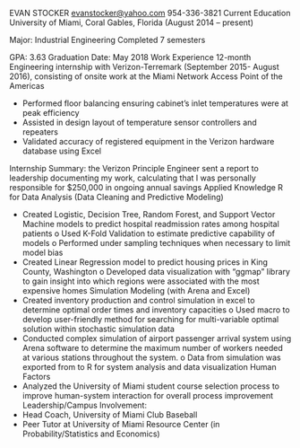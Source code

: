 EVAN STOCKER
evanstocker@yahoo.com
954-336-3821
Current Education
University of Miami, Coral Gables, Florida (August 2014 – present)

Major: Industrial Engineering
Completed 7 semesters 

GPA:  3.63 
Graduation Date: May 2018
Work Experience
12-month Engineering internship with Verizon-Terremark (September 2015- August 2016), consisting of onsite work at the Miami Network Access Point of the Americas
-	Performed floor balancing ensuring cabinet’s inlet temperatures were at peak efficiency
-	Assisted in design layout of temperature sensor controllers and repeaters
-	Validated accuracy of registered equipment in the Verizon hardware database using Excel

Internship Summary: the Verizon Principle Engineer sent a report to leadership documenting my work, calculating that I was personally responsible for $250,000 in ongoing annual savings 
Applied Knowledge
R for Data Analysis (Data Cleaning and Predictive Modeling) 
-	Created Logistic, Decision Tree, Random Forest, and Support Vector Machine models to predict hospital readmission rates among hospital patients
o	Used K-Fold Validation to estimate predictive capability of models
o	Performed under sampling techniques when necessary to limit model bias 
-	Created Linear Regression model to predict housing prices in King County, Washington
o	Developed data visualization with “ggmap” library to gain insight into which regions were associated with the most expensive homes
Simulation Modeling (with Arena and Excel)
-	 Created inventory production and control simulation in excel to determine optimal order times and inventory capacities
o	Used macro to develop user-friendly method for searching for multi-variable optimal solution within stochastic simulation data
-	Conducted complex simulation of airport passenger arrival system using Arena software to determine the maximum number of workers needed at various stations throughout the system.
o	Data from simulation was exported from to R for system analysis and data visualization
Human Factors
-	Analyzed the University of Miami student course selection process to improve human-system interaction for overall process improvement
Leadership/Campus Involvement:
-	Head Coach, University of Miami Club Baseball
-	Peer Tutor at University of Miami Resource Center (in Probability/Statistics and Economics) 

